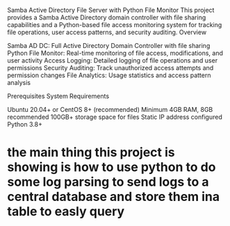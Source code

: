 Samba Active Directory File Server with Python File Monitor
This project provides a Samba Active Directory domain controller with file sharing capabilities and a Python-based file access monitoring system for tracking file operations, user access patterns, and security auditing.
Overview

Samba AD DC: Full Active Directory Domain Controller with file sharing
Python File Monitor: Real-time monitoring of file access, modifications, and user activity
Access Logging: Detailed logging of file operations and user permissions
Security Auditing: Track unauthorized access attempts and permission changes
File Analytics: Usage statistics and access pattern analysis

Prerequisites
System Requirements

Ubuntu 20.04+ or CentOS 8+ (recommended)
Minimum 4GB RAM, 8GB recommended
100GB+ storage space for files
Static IP address configured
Python 3.8+




# the main thing this project is showing is how to use python to do some log parsing to send logs to a central database and store them ina table to easly query
